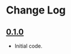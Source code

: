 # Change Log

## [0.1.0]
- Initial code.

[0.1.0]: https://github.com/chrisjdavies/sensitive/releases/tag/v0.1.0
